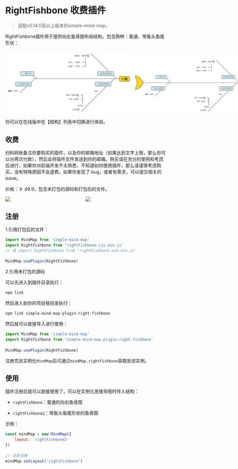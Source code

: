 # RightFishbone 收费插件

> 适配v0.14.0及以上版本的simple-mind-map。

RightFishbone插件用于提供向右鱼骨图布局结构，包含两种：普通、带鱼头鱼尾形状：

<p style="display:flex;align-items: flex-end;">

<img src="../assets/img/向右鱼骨图.png" style="width: 400px" />

<img src="../assets/img/向右鱼骨图2.png" style="width: 400px" />

</p>

你可以在在线版中在【结构】列表中切换进行体验。

## 收费

扫码转账备注你要购买的插件，以及你的邮箱地址（如果达到文字上限，那么你可以分两次付款），然后会将插件文件发送到你的邮箱。购买请在充分的使用和考虑后进行，如果你对前端开发不太熟悉，不知道如何使用插件，那么请谨慎考虑购买，没有特殊原因不会退费。如果你发现了 bug，或者有需求，可以提交相关的 issue。

价格：￥ 49.9，包含未打包的源码和打包后的文件。

<p style="display:flex;align-items: flex-end;">

<img src="../assets/img/alipay.jpg" style="width: 300px" />
<img src="../assets/img/wechat.jpg" style="width: 300px" />

</p>

## 注册

1.引用打包后的文件：

```js
import MindMap from 'simple-mind-map'
import RightFishbone from 'rightFishbone.cjs.min.js'
// 或 import RightFishbone from 'rightFishbone.esm.min.js'

MindMap.usePlugin(RightFishbone)
```

2.引用未打包的源码

可以先进入到插件目录执行：

```bash
npm link
```

然后进入到你的项目根目录执行：

```bash
npm link simple-mind-map-plugin-right-fishbone
```

然后就可以直接导入进行使用：

```js
import MindMap from 'simple-mind-map'
import RightFishbone from 'simple-mind-map-plugin-right-fishbone'

MindMap.usePlugin(RightFishbone)
```

注册完且实例化`MindMap`后可通过`mindMap.rightFishbone`获取到该实例。

## 使用

插件注册后就可以直接使用了，可以在实例化思维导图时传入结构：

- `rightFishbone`：普通的向右鱼骨图

- `rightFishbone2`：带鱼头鱼尾形状的鱼骨图

示例：

```js
const mindMap = new MindMap({
    layout: 'rightFishbone2'
})

// 动态切换
mindMap.setLayout('rightFishbone')
```